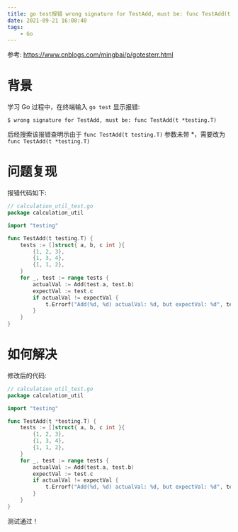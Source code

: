 ```yaml
---
title: go test报错 wrong signature for TestAdd, must be: func TestAdd(t *testing.T)
date: 2021-09-21 16:08:40
tags: 
    - Go
---
```


参考: https://www.cnblogs.com/mingbai/p/gotesterr.html

# 背景

学习 Go 过程中，在终端输入 ``go test`` 显示报错: 

```shell
$ wrong signature for TestAdd, must be: func TestAdd(t *testing.T)
```

后经搜索该报错查明示由于 ``func TestAdd(t testing.T)`` 参数未带 *，需要改为 ``func TestAdd(t *testing.T)``

# 问题复现

报错代码如下: 

```go
// calculation_util_test.go
package calculation_util

import "testing"

func TestAdd(t testing.T) {
	tests := []struct{ a, b, c int }{
		{1, 2, 3},
		{1, 3, 4},
		{1, 1, 2},
	}
	for _, test := range tests {
		actualVal := Add(test.a, test.b)
		expectVal := test.c
		if actualVal != expectVal {
			t.Errorf("Add(%d, %d) actualVal: %d, but expectVal: %d", test.a, test.b, actualVal, expectVal)
		}
	}
}
```

# 如何解决

修改后的代码:

```go
// calculation_util_test.go
package calculation_util

import "testing"

func TestAdd(t *testing.T) {
	tests := []struct{ a, b, c int }{
		{1, 2, 3},
		{1, 3, 4},
		{1, 1, 2},
	}
	for _, test := range tests {
		actualVal := Add(test.a, test.b)
		expectVal := test.c
		if actualVal != expectVal {
			t.Errorf("Add(%d, %d) actualVal: %d, but expectVal: %d", test.a, test.b, actualVal, expectVal)
		}
	}
}
```

测试通过！

